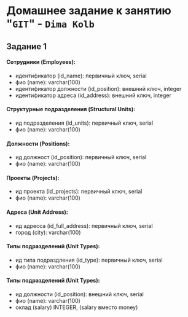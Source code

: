 # Домашнее задание к занятию "`GIT`" - `Dima Kolb`

## Задание 1

#### Сотрудники (Employees):

* идентификатор (id_name): первичный ключ, serial
* фио (name): varchar(100)
* идентификатор должности (id_position): внешний ключ, integer
* идентификатор адреса (id_address): внешний ключ, integer


#### Структурные подразделения (Structural Units):

* ид подразделения (id_units): первичный ключ, serial
* фио (name): varchar(100)


#### Должности (Positions):

* ид должност (id_position): первичный ключ, serial
* фио (name): varchar(100)


#### Проекты (Projects):

* ид проекта  (id_projects): первичный ключ, serial
* фио (name): varchar(100)


#### Адреса (Unit Address):

* ид адресса (id_full_address): первичный ключ, serial
* город (city): varchar(100)


#### Типы подразделений (Unit Types):

* ид типа подраздления  (id_type): первичный ключ, serial
* фио (name): varchar(100)

#### Типы подразделений (Unit Types):

* ид должности (id_position): внешний ключ, serial
* фио (name): varchar(100)
* оклад (salary) INTEGER,       (salary вместо money)
